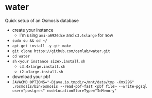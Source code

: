 water
==============

Quick setup of an Osmosis database

- create your instance
  - I'm using `ami-a6926dce` and `c3.4xlarge` for now
- `sudo su && cd ~/`
- `apt-get install -y git make`
- `git clone https://github.com/osmlab/water.git`
- `cd water`
- `sh` `<your instance size>.install.sh`
    - `c3.4xlarge.install.sh`
    - `i2.xlarge.install.sh`
- download your pbf
- `JAVACMD_OPTIONS="-Djava.io.tmpdir=/mnt/data/tmp -Xmx29G" ./osmosis/bin/osmosis --read-pbf-fast <pbf file> --write-pgsql user="postgres" nodeLocationStoreType="InMemory"`
